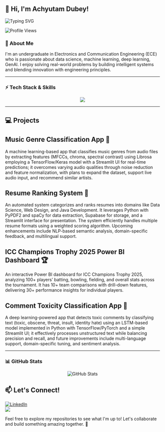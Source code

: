 ## 👋 Hi, I'm Achyutam Dubey!

![Typing SVG](https://readme-typing-svg.herokuapp.com?font=Fira+Code&size=22&pause=1000&color=36BCF7&width=435&lines=AI%2FML+Enthusiast;Deep+Learning+Explorer)

![Profile Views](https://komarev.com/ghpvc/?username=ACHYUTAM2004&color=blue)

### 🚀 About Me
I'm an undergraduate in Electronics and Communication Engineering (ECE) who is passionate about data science, machine learning, deep learning, GenAI. I enjoy solving real-world problems by building intelligent systems and blending innovation with engineering principles.

---

### ⚡ Tech Stack & Skills
<p align="center">
  <img src="https://skillicons.dev/icons?i=python,tensorflow,pytorch,keras,streamlit,firebase,git,github,mysql" />
</p>

---

## 💻 Projects

## Music Genre Classification App 🎵
A machine learning-based app that classifies music genres from audio files by extracting features (MFCCs, chroma, spectral contrast) using Librosa employing a TensorFlow/Keras model with a Streamlit UI for real-time predictions; it overcomes varying audio qualities through noise reduction and feature normalization, with plans to expand the dataset, support live audio input, and recommend similar artists.

## Resume Ranking System 📄
An automated system categorizes and ranks resumes into domains like Data Science, Web Design, and Java Development. It leverages Python with PyPDF2 and spaCy for data extraction, Supabase for storage, and a Streamlit interface for presentation. The system efficiently handles multiple resume formats using a weighted scoring algorithm. Upcoming enhancements include NLP-based semantic analysis, domain-specific feedback, and multilingual support.

## ICC Champions Trophy 2025 Power BI Dashboard 🏆
An interactive Power BI dashboard for ICC Champions Trophy 2025, analyzing 100+ players’ batting, bowling, fielding, and overall stats across the tournament. It has 10+ team comparisons with drill-down features, delivering 30+ performance insights for individual players.

## Comment Toxicity Classification App 💬
A deep learning-powered app that detects toxic comments by classifying text (toxic, obscene, threat, insult, identity hate) using an LSTM-based model implemented in Python with TensorFlow/PyTorch and a simple Streamlit UI; it effectively processes unstructured text while balancing precision and recall, and future improvements include multi-language support, domain-specific tuning, and sentiment analysis.

---
### 📊 GitHub Stats
<p align="center">
  <img src="https://github-readme-stats.vercel.app/api?username=ACHYUTAM2004&show_icons=true&theme=radical" alt="GitHub Stats" />
</p>


## 📫 Let's Connect!
[![LinkedIn](https://img.shields.io/badge/LinkedIn-blue?style=for-the-badge&logo=linkedin)](https://www.linkedin.com/in/achyutam-dubey-80957b260/)  
<a href="mailto:dubeyachyutam.2004@gmail.com"><img src="https://img.shields.io/badge/Email-D14836?style=for-the-badge&logo=gmail&logoColor=white"></a>


  
Feel free to explore my repositories to see what I'm up to! Let's collaborate and build something amazing together. 🚀

